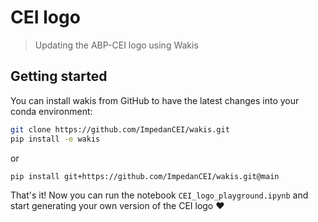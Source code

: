 # CEI logo
> Updating the ABP-CEI logo using Wakis

## Getting started
You can install wakis from GitHub to have the latest changes into your conda environment:
```bash
git clone https://github.com/ImpedanCEI/wakis.git
pip install -e wakis
```
or 
```
pip install git+https://github.com/ImpedanCEI/wakis.git@main
```

That's it! Now you can run the notebook `CEI_logo_playground.ipynb` and start generating your own version of the CEI logo :heart:

